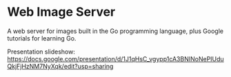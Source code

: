 # Web Image Server
A web server for images built in the Go programming language,
plus Google tutorials for learning Go.

Presentation slideshow:
https://docs.google.com/presentation/d/1J1qHsC_vgypp1cA3BNINoNePIUduQkjFjHzNM7NyXqk/edit?usp=sharing
